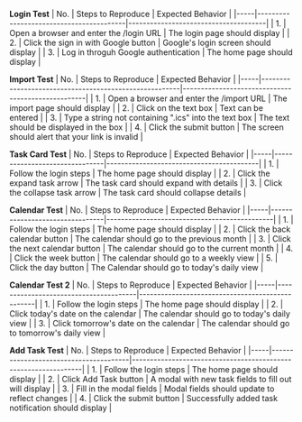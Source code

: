 **Login Test**
| No. | Steps to Reproduce                      | Expected Behavior                    |
|-----|-----------------------------------------|--------------------------------------|
| 1.  | Open a browser and enter the /login URL | The login page should display        |
| 2.  | Click the sign in with Google button    | Google's login screen should display |
| 3.  | Log in throguh Google authentication    | The home page should display         |

**Import Test**
| No. | Steps to Reproduce                                    | Expected Behavior                                 |
|-----|-------------------------------------------------------|---------------------------------------------------|
| 1.  | Open a browser and enter the /import URL              | The import page should display                    |
| 2.  | Click on the text box                                 | Text can be entered                               |
| 3.  | Type a string not containing ".ics" into the text box | The text should be displayed in the box           |
| 4.  | Click the submit button                               | The screen should alert that your link is invalid |

**Task Card Test**
| No. | Steps to Reproduce            | Expected Behavior                        |
|-----|-------------------------------|------------------------------------------|
| 1.  | Follow the login steps        | The home page should display             |
| 2.  | Click the expand task arrow   | The task card should expand with details |
| 3.  | Click the collapse task arrow | The task card should collapse details    |

**Calendar Test**
| No. | Steps to Reproduce             | Expected Behavior                            |
|-----|--------------------------------|----------------------------------------------|
| 1.  | Follow the login steps         | The home page should display                 |
| 2.  | Click the back calendar button | The calendar should go to the previous month |
| 3.  | Click the next calendar button | The calendar should go to the current month  |
| 4.  | Click the week button          | The calendar should go to a weekly view      |
| 5.  | Click the day button           | The Calendar should go to today's daily view |

**Calendar Test 2**
| No. | Steps to Reproduce                    | Expected Behavior                               |
|-----|---------------------------------------|-------------------------------------------------|
| 1.  | Follow the login steps                | The home page should display                    |
| 2.  | Click today's date on the calendar    | The calendar should go to today's daily view    |
| 3.  | Click tomorrow's date on the calendar | The calendar should go to tomorrow's daily view |

**Add Task Test**
| No. | Steps to Reproduce                    | Expected Behavior                                              |
|-----|---------------------------------------|----------------------------------------------------------------|
| 1.  | Follow the login steps                | The home page should display                                   |
| 2.  | Click Add Task button                 | A modal with new task fields to fill out will display          |
| 3.  | Fill in the modal fields              | Modal fields should update to reflect changes                  |
| 4.  | Click the submit button               | Successfully added task notification should display            |
